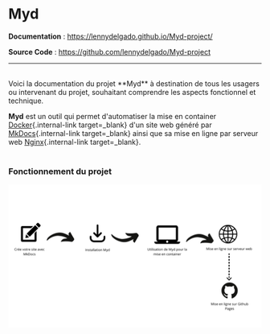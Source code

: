 # Myd

**Documentation** : <a href="https://lennydelgado.github.io/Myd-project/" target="_blank">https://lennydelgado.github.io/Myd-project/</a>

**Source Code** : <a href="https://github.com/lennydelgado/Myd-project" target="_blank">https://github.com/lennydelgado/Myd-project</a>

---
<BR>
Voici la documentation du projet **Myd** à destination de tous les usagers ou intervenant du projet, souhaitant comprendre les aspects fonctionnel et technique.
<BR>

**Myd** est un outil qui permet d'automatiser la mise en container [Docker](https://www.docker.com/){.internal-link target=_blank} d'un site web généré par [MkDocs](https://www.mkdocs.org/){.internal-link target=_blank} ainsi que sa mise en ligne par serveur web [Nginx](https://www.nginx.com/){.internal-link target=_blank}.
<BR>
<BR>

### Fonctionnement du projet

![how_it_works.png](img/how_it_works.png "Schéma explicatif")